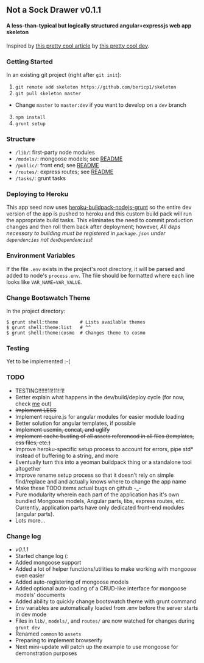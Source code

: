 ## Not a Sock Drawer v0.1.1
#### A less-than-typical but logically structured angular+expressjs web app skeleton

Inspired by [this pretty cool article](http://cliffmeyers.com/blog/2013/4/21/code-organization-angularjs-javascript)
by [this pretty cool dev](https://twitter.com/cliffmeyers).

### Getting Started

In an existing git project (right after `git init`):

 1. `git remote add skeleton https://github.com/bericp1/skeleton`
 2. `git pull skeleton master`
  * Change `master` to `master:dev` if you want to develop on a `dev` branch
 3. `npm install`
 4. `grunt setup`

### Structure

 * `/lib/`:     first-party node modules
 * `/models/`:  mongoose models; see [README](models/ "models/")
 * `/public/`:  front end; see [README](public/ "public/")
 * `/routes/`:  express routes; see [README](routes/ "routes/")
 * `/tasks/`:   grunt tasks

### Deploying to Heroku

This app seed now uses [heroku-buildpack-nodejs-grunt](https://github.com/mbuchetics/heroku-buildpack-nodejs-grunt) so
the entire dev version of the app is pushed to heroku and this custom build pack will run the appropriate build tasks.
This eliminates the need to commit production changes and then roll them back after deployment; however, *All deps
necessary to building must be registered in `package.json` under `dependencies` not `devDependencies`*!

### Environment Variables

If the file `.env` exists in the project's root directory, it will be parsed and added to node's `process.env`. The
file should be formatted where each line looks like `VAR_NAME=VAR_VALUE`.

### Change Bootswatch Theme

In the project directory:

    $ grunt shell:theme        # Lists available themes
    $ grunt shell:theme:list   # ^^
    $ grunt shell:theme:cosmo  # Changes theme to cosmo


### Testing

Yet to be implemented :-(

### TODO

 * TESTING!!!!!!11!11!!1!
 * Better explain what happens in the dev/build/deploy cycle (for now, check [me](./Gruntfile.js "the Gruntfile") out)
 * ~~Implement LESS~~
 * Implement require.js for angular modules for easier module loading
 * Better solution for angular templates, if possible
 * ~~Implement usemin, concat, and uglify~~
 * ~~Implement cache busting of all assets referenced in all files (templates, css files, etc.)~~
 * Improve heroku-specific setup process to account for errors, pipe std* instead of buffering to a string, and more
 * Eventually turn this into a yeoman buildpack thing or a standalone tool altogether
 * Improve rename setup process so that it doesn't rely on simple find/replace and and actually knows where to change the app name
 * Make these TODO items actual bugs on github -_-
 * Pure modularity wherein each part of the application has it's own bundled Mongoose models, Angular parts, libs, express
   routes, etc. Currently, application parts have only dedicated front-end modules (angular parts).
 * Lots more...

### Change log

 - *v0.1.1*
  - Started change log (:
  - Added mongoose support
  - Added a lot of helper functions/utilities to make working with mongoose even easier
  - Added auto-registering of mongoose models
  - Added optional auto-loading of a CRUD-like interface for mongoose models' documents
  - Added ability to quickly change bootswatch theme with grunt command
  - Env variables are automatically loaded from .env before the server starts in dev mode
  - Files in `lib/`, `models/`, and `routes/` are now watched for changes during `grunt dev`
  - Renamed `common` to `assets`
  - Preparing to implement browserify
  - Next mini-update will patch up the example to use mongoose for demonstration purposes